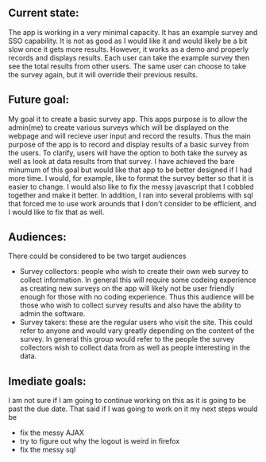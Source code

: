 ## Current state: 
The app is working in a very minimal capacity. It has an example survey and SSO capability. It is not as good as I would like it and would likely be a bit slow once it gets more results. However, it works as a demo and properly records and displays results. Each user can take the example survey then see the total results from other users. The same user can choose to take the survey again, but it will override their previous results.

## Future goal:
My goal it to create a basic survey app. This apps purpose is to allow the admin(me) to create various surveys which will be displayed on the webpage and will recieve user input and record the results. Thus the main purpose of the app is to record and display results of a basic survey from the users. To clarify, users will have the option to both take the survey as well as look at data results from that survey. I have achieved the bare minumum of this goal but would like that app to be better designed if I had more time. I would, for example, like to format the survey better so that it is easier to change. I would also like to fix the messy javascript that I cobbled together and make it better. In addition, I ran into several problems with sql that forced me to use work arounds that I don't consider to be efficient, and I would like to fix that as well.

## Audiences:
There could be considered to be two target audiences
- Survey collectors: people who wish to create their own web survey to collect information. In general this will require some codeing experience as creating new surveys on the app will likely not be user friendly enough for those with no coding experience. Thus this audience will be those who wish to collect survey results and also have the ability to admin the software.
- Survey takers: these are the regular users who visit the site. This could refer to anyone and would vary greatly depending on the content of the survey. In general this group would refer to the people the survey collectors wish to collect data from as well as people interesting in the data.

## Imediate goals:
I am not sure if I am going to continue working on this as it is going to be past the due date. That said if I was going to work on it my next steps would be
- fix the messy AJAX
- try to figure out why the logout is weird in firefox
- fix the messy sql
